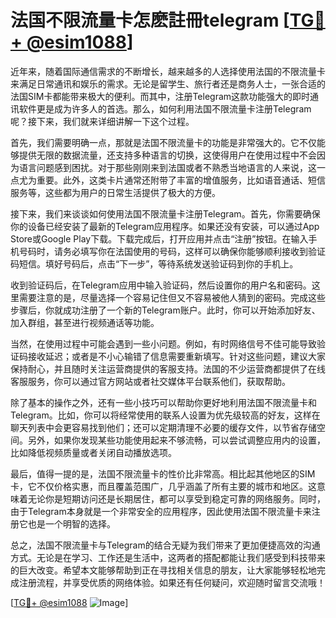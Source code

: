 # 法国不限流量卡怎麽註冊telegram [[TG💪+ @esim1088](https://t.me/s/esim1088)]

近年来，随着国际通信需求的不断增长，越来越多的人选择使用法国的不限流量卡来满足日常通讯和娱乐的需求。无论是留学生、旅行者还是商务人士，一张合适的法国SIM卡都能带来极大的便利。而其中，注册Telegram这款功能强大的即时通讯软件更是成为许多人的首选。那么，如何利用法国不限流量卡注册Telegram呢？接下来，我们就来详细讲解一下这个过程。

首先，我们需要明确一点，那就是法国不限流量卡的功能是非常强大的。它不仅能够提供无限的数据流量，还支持多种语言的切换，这使得用户在使用过程中不会因为语言问题感到困扰。对于那些刚刚来到法国或者不熟悉当地语言的人来说，这一点尤为重要。此外，这类卡片通常还附带了丰富的增值服务，比如语音通话、短信服务等，这些都为用户的日常生活提供了极大的方便。

接下来，我们来谈谈如何使用法国不限流量卡注册Telegram。首先，你需要确保你的设备已经安装了最新的Telegram应用程序。如果还没有安装，可以通过App Store或Google Play下载。下载完成后，打开应用并点击“注册”按钮。在输入手机号码时，请务必填写你在法国使用的号码，这样可以确保你能够顺利接收到验证码短信。填好号码后，点击“下一步”，等待系统发送验证码到你的手机上。

收到验证码后，在Telegram应用中输入验证码，然后设置你的用户名和密码。这里需要注意的是，尽量选择一个容易记住但又不容易被他人猜到的密码。完成这些步骤后，你就成功注册了一个新的Telegram账户。此时，你可以开始添加好友、加入群组，甚至进行视频通话等功能。

当然，在使用过程中可能会遇到一些小问题。例如，有时网络信号不佳可能导致验证码接收延迟；或者是不小心输错了信息需要重新填写。针对这些问题，建议大家保持耐心，并且随时关注运营商提供的客服支持。法国的不少运营商都提供了在线客服服务，你可以通过官方网站或者社交媒体平台联系他们，获取帮助。

除了基本的操作之外，还有一些小技巧可以帮助你更好地利用法国不限流量卡和Telegram。比如，你可以将经常使用的联系人设置为优先级较高的好友，这样在聊天列表中会更容易找到他们；还可以定期清理不必要的缓存文件，以节省存储空间。另外，如果你发现某些功能使用起来不够流畅，可以尝试调整应用内的设置，比如降低视频质量或者关闭自动播放选项。

最后，值得一提的是，法国不限流量卡的性价比非常高。相比起其他地区的SIM卡，它不仅价格实惠，而且覆盖范围广，几乎涵盖了所有主要的城市和地区。这意味着无论你是短期访问还是长期居住，都可以享受到稳定可靠的网络服务。同时，由于Telegram本身就是一个非常安全的应用程序，因此使用法国不限流量卡来注册它也是一个明智的选择。

总之，法国不限流量卡与Telegram的结合无疑为我们带来了更加便捷高效的沟通方式。无论是在学习、工作还是生活中，这两者的搭配都能让我们感受到科技带来的巨大改变。希望本文能够帮助到正在寻找相关信息的朋友，让大家能够轻松地完成注册流程，并享受优质的网络体验。如果还有任何疑问，欢迎随时留言交流哦！

[[TG💪+ @esim1088](https://t.me/s/esim1088) ![Image](https://i.postimg.cc/4NQfJmqS/Snipaste-2025-05-13-00-14-12.png)]